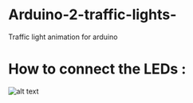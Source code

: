 # Arduino-2-traffic-lights-
Traffic light animation for arduino

# How to connect the LEDs :
![alt text](https://image.ibb.co/bSnxEe/traffic_lights_cable.png "traffic lights")
